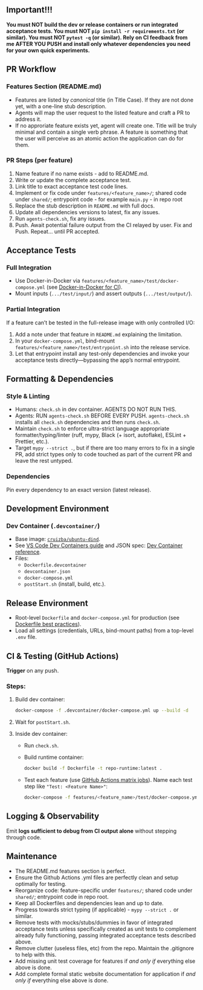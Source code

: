 ## Important!!!

**You must NOT build the dev or release containers or run integrated acceptance tests. You must NOT `pip install -r requirements.txt` (or similar). You must NOT `pytest -q` (or similar). Rely on CI feedback from me AFTER YOU PUSH and install only whatever dependencies you need for your own quick experiments.**

## PR Workflow

### Features Section (README.md)

* Features are listed by *canonical* title (in Title Case). If they are not done yet, with a one-line stub description.
* Agents will map the user request to the listed feature and craft a PR to address it.
* If no approriate feature exists yet, agent will create one. Title will be truly minimal and contain a single verb phrase. A feature is something that the user will perceive as an atomic action the application can do for them.

### PR Steps (per feature)

1. Name feature if no name exists - add to README.md.
2. Write or update the complete acceptance test.
3. Link title to exact acceptance test code lines.
4. Implement or fix code under `features/<feature_name>/`; shared code under `shared/`; entrypoint code - for example `main.py` - in repo root
5. Replace the stub description in `README.md` with full docs.
6. Update all dependencies versions to latest, fix any issues.
7. Run `agents-check.sh`, fix any issues.
8. Push. Await potential failure output from the CI relayed by user. Fix and Push. Repeat... until PR accepted.

## Acceptance Tests

### Full Integration

* Use Docker-in-Docker via `features/<feature_name>/test/docker-compose.yml` (see [Docker-in-Docker for CI](https://docs.docker.com/build/ci/)).
* Mount inputs (`.../test/input/`) and assert outputs (`.../test/output/`).

### Partial Integration

If a feature can’t be tested in the full-release image with only controlled I/O:

1. Add a note under that feature in `README.md` explaining the limitation.
2. In your `docker-compose.yml`, bind-mount `features/<feature_name>/test/entrypoint.sh` into the release service.
3. Let that entrypoint install any test-only dependencies and invoke your acceptance tests directly—bypassing the app’s normal entrypoint.

## Formatting & Dependencies

### Style & Linting

* Humans: `check.sh` in dev container. AGENTS DO NOT RUN THIS.
* Agents: RUN `agents-check.sh` BEFORE EVERY PUSH. `agents-check.sh` installs all `check.sh` dependencies and then runs `check.sh`.
* Maintain `check.sh` to enforce ultra-strict language appropriate formatter/typing/linter (ruff, mypy, Black (+ isort, autoflake), ESLint + Prettier, etc.).
* Target `mypy --strict .`, but if there are too many errors to fix in a single PR, add strict types only to code touched as part of the current PR and leave the rest untyped.

### Dependencies

Pin every dependency to an exact version (latest release).

## Development Environment

### Dev Container (`.devcontainer/`)

* Base image: [`cruizba/ubuntu-dind`](https://github.com/cruizba/ubuntu-dind).
* See [VS Code Dev Containers guide](https://code.visualstudio.com/docs/devcontainers/create-dev-container) and JSON spec: [Dev Container reference](https://devcontainers.github.io/implementors/json_reference/).
* Files:
  * `Dockerfile.devcontainer`
  * `devcontainer.json`
  * `docker-compose.yml`
  * `postStart.sh` (install, build, etc.).

## Release Environment

* Root-level `Dockerfile` and `docker-compose.yml` for production (see [Dockerfile best practices](https://docs.docker.com/build/building/best-practices/)).
* Load all settings (credentials, URLs, bind-mount paths) from a top-level `.env` file.

## CI & Testing (GitHub Actions)

**Trigger** on any push.

### Steps:
   1. Build dev container:

       ```bash
       docker-compose -f .devcontainer/docker-compose.yml up --build -d
       ```

   2. Wait for `postStart.sh`.
   3. Inside dev container:

      * Run `check.sh`.
      * Build runtime container:

        ```bash
        docker build -f Dockerfile -t repo-runtime:latest .
        ```
      * Test each feature (use [GitHub Actions matrix jobs](https://docs.github.com/en/actions/writing-workflows/choosing-what-your-workflow-does/running-variations-of-jobs-in-a-workflow)). Name each test step like `"Test: <Feature Name>"`:

        ```bash
        docker-compose -f features/<feature_name>/test/docker-compose.yml up --abort-on-container-exit
        ```

## Logging & Observability

Emit **logs sufficient to debug from CI output alone** without stepping through code.

## Maintenance

* The README.md features section is perfect.
* Ensure the Github Actions .yml files are perfectly clean and setup optimally for testing.
* Reorganize code: feature-specific under `features/`; shared code under `shared/`; entrypoint code in repo root.
* Keep all Dockerfiles and dependencies lean and up to date.
* Progress towards strict typing (if applicable) - `mypy --strict .` or similar.
* Remove tests with mocks/stubs/dummies in favor of integrated acceptance tests unless specifically created as unit tests to complement already fully functioning, passing integrated acceptance tests described above. 
* Remove clutter (useless files, etc) from the repo. Maintain the .gitignore to help with this.
* Add missing unit test coverage for features if *and only if* everything else above is done.
* Add complete formal static website documentation for application if *and only if* everything else above is done.
